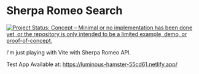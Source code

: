 # Sherpa Romeo Search

[![Project Status: Concept – Minimal or no implementation has been done yet, or the repository is only intended to be a limited example, demo, or proof-of-concept.](https://www.repostatus.org/badges/latest/concept.svg)](https://www.repostatus.org/#concept)

I'm just playing with Vite with Sherpa Romeo API.

Test App Available at: https://luminous-hamster-55cd61.netlify.app/
